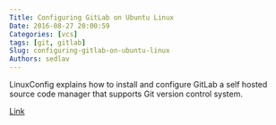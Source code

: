 ```yaml
---
Title: Configuring GitLab on Ubuntu Linux
Date: 2016-08-27 20:00:59
Categories: [vcs]
tags: [git, gitlab]
Slug: configuring-gitlab-on-ubuntu-linux
Authors: sedlav
---
```


LinuxConfig explains how to install and configure GitLab a self hosted source code manager that supports Git version control system.

[Link](https://linuxconfig.org/configuring-gitab-on-ubuntu-linux)
